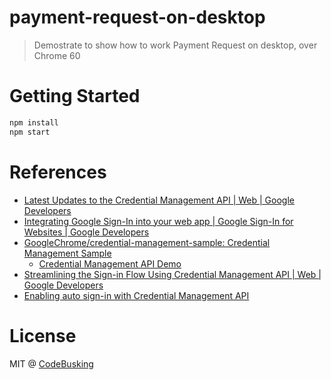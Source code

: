 # payment-request-on-desktop

> Demostrate to show how to work Payment Request on desktop, over Chrome 60

# Getting Started

```sh
npm install
npm start
```

# References

- [Latest Updates to the Credential Management API  |  Web  |  Google Developers](https://goo.gl/AuMLtr)
- [Integrating Google Sign-In into your web app  |  Google Sign-In for Websites  |  Google Developers](https://goo.gl/ueCQIr)
- [GoogleChrome/credential-management-sample: Credential Management Sample](https://goo.gl/c4Pn22)
  - [Credential Management API Demo](https://goo.gl/iqYLRm)
- [Streamlining the Sign-in Flow Using Credential Management API  |  Web  |  Google Developers](https://goo.gl/w7cF8a)
- [Enabling auto sign-in with Credential Management API](https://goo.gl/9wRRmY)

# License

MIT @ [CodeBusking](http://codebusking.come)
